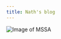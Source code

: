 ```yaml
---
title: Nath's blog
---
```

![Image of MSSA](https://arc-anglerfish-arc2-prod-mco.s3.amazonaws.com/public/6BX5Y2J7DRAJTJHGZZHEN5C4KI.png)
